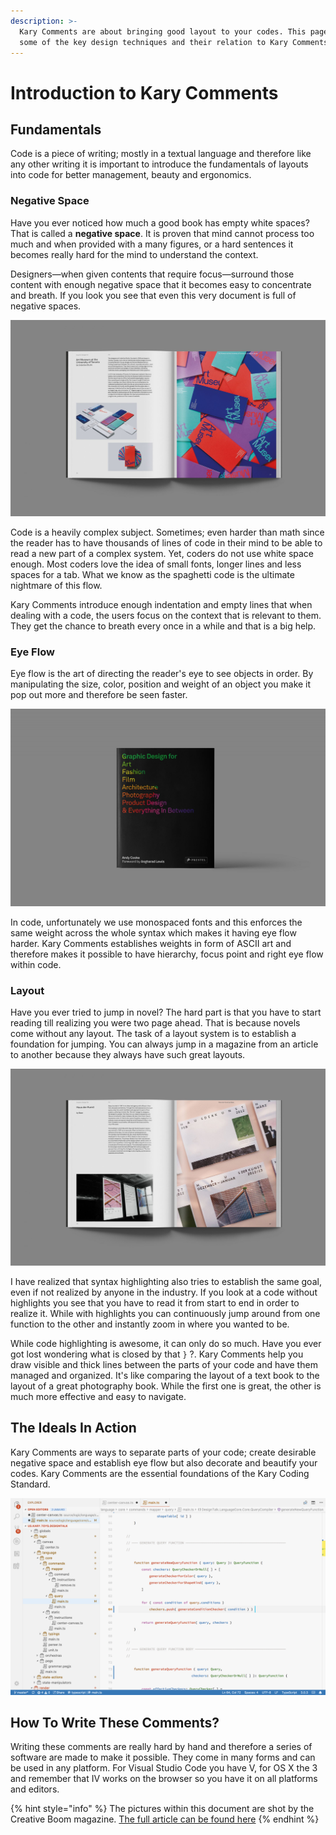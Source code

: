 ```yaml
---
description: >-
  Kary Comments are about bringing good layout to your codes. This page explains
  some of the key design techniques and their relation to Kary Comments.
---
```


# Introduction to Kary Comments

## Fundamentals

Code is a piece of writing; mostly in a textual language and therefore like any other writing it is important to introduce the fundamentals of layouts into code for better management, beauty and ergonomics.

### Negative Space

Have you ever noticed how much a good book has empty white spaces? That is called a **negative space**. It is proven that mind cannot process too much and when provided with a many figures, or a hard sentences it becomes really hard for the mind to understand the context.

Designers—when given contents that require focus—surround those content with enough negative space that it becomes easy to concentrate and breath. If you look you see that even this very document is full of negative spaces.

![Graphic Design for Art, Fashion, Film, Architecture, Photography, Product Design &amp; Everything In Between &#x2014; Andy Cooke](../.gitbook/assets/51b37aa47143463743600b7f7da45d55c0da2aec_2200.jpg)

Code is a heavily complex subject. Sometimes; even harder than math since the reader has to have thousands of lines of code in their mind to be able to read a new part of a complex system. Yet, coders do not use white space enough. Most coders love the idea of small fonts, longer lines and less spaces for a tab. What we know as the spaghetti code is the ultimate nightmare of this flow.

Kary Comments introduce enough indentation and empty lines that when dealing with a code, the users focus on the context that is relevant to them. They get the chance to breath every once in a while and that is a big help.

### Eye Flow

Eye flow is the art of directing the reader's eye to see objects in order. By manipulating the size, color, position and weight of an object you make it pop out more and therefore be seen faster.

![Notice how you first read the title, then the author&apos;s name and then the publishers logo](../.gitbook/assets/01041de6a377cdc0b8b4c0f036e1fcae30c1e27e_2200.jpg)

In code, unfortunately we use monospaced fonts and this enforces the same weight across the whole syntax which makes it having eye flow harder. Kary Comments establishes weights in form of ASCII art and therefore makes it possible to have hierarchy, focus point and right eye flow within code. 

### Layout

Have you ever tried to jump in novel? The hard part is that you have to start reading till realizing you were two page ahead. That is because novels come without any layout. The task of a layout system is to establish a foundation for jumping. You can always jump in a magazine from an article to another because they always have such great layouts. 

![](../.gitbook/assets/06eb783f1dd37291240ca64b8922ba89ed1c4dbe_2200.jpg)

I have realized that syntax highlighting also tries to establish the same goal, even if not realized by anyone in the industry. If you look at a code without highlights you see that you have to read it from start to end in order to realize it. While with highlights you can continuously jump around from one function to the other and instantly zoom in where you wanted to be. 

While code highlighting is awesome, it can only do so much. Have you ever got lost wondering what is closed by that `}` ?. Kary Comments help you draw visible and thick lines between the parts of your code and have them managed and organized. It's like comparing the layout of a text book to the layout of a great photography book. While the first one is great, the other is much more effective and easy to navigate.

## The Ideals In Action

Kary Comments are ways to separate parts of your code; create desirable negative space and establish eye flow but also decorate and beautify your codes. Kary Comments are the essential foundations of the Kary Coding Standard.

![](../.gitbook/assets/screen-shot-1397-06-25-at-2.26.39-am.png)

## How To Write These Comments?

Writing these comments are really hard by hand and therefore a series of software are made to make it possible. They come in many forms and can be used in any platform. For Visual Studio Code you have V, for OS X the 3 and remember that IV works on the browser so you have it on all platforms and editors.





{% hint style="info" %}
The pictures within this document are shot by the Creative Boom magazine. [The full article can be found here](https://www.creativeboom.com/resources/new-book-reveals-groundbreaking-campaigns-from-some-of-the-worlds-leading-studios/)
{% endhint %}

